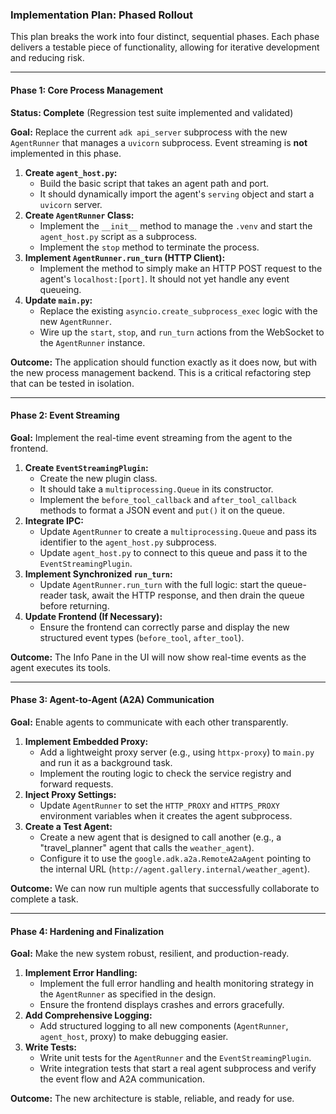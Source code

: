 ### **Implementation Plan: Phased Rollout**

This plan breaks the work into four distinct, sequential phases. Each phase delivers a testable piece of functionality, allowing for iterative development and reducing risk.

---

#### **Phase 1: Core Process Management**

**Status: Complete** (Regression test suite implemented and validated)

**Goal:** Replace the current `adk api_server` subprocess with the new `AgentRunner` that manages a `uvicorn` subprocess. Event streaming is **not** implemented in this phase.

1.  **Create `agent_host.py`:**
    *   Build the basic script that takes an agent path and port.
    *   It should dynamically import the agent's `serving` object and start a `uvicorn` server.
2.  **Create `AgentRunner` Class:**
    *   Implement the `__init__` method to manage the `.venv` and start the `agent_host.py` script as a subprocess.
    *   Implement the `stop` method to terminate the process.
3.  **Implement `AgentRunner.run_turn` (HTTP Client):**
    *   Implement the method to simply make an HTTP POST request to the agent's `localhost:[port]`. It should not yet handle any event queueing.
4.  **Update `main.py`:**
    *   Replace the existing `asyncio.create_subprocess_exec` logic with the new `AgentRunner`.
    *   Wire up the `start`, `stop`, and `run_turn` actions from the WebSocket to the `AgentRunner` instance.

**Outcome:** The application should function exactly as it does now, but with the new process management backend. This is a critical refactoring step that can be tested in isolation.

---

#### **Phase 2: Event Streaming**

**Goal:** Implement the real-time event streaming from the agent to the frontend.

1.  **Create `EventStreamingPlugin`:**
    *   Create the new plugin class.
    *   It should take a `multiprocessing.Queue` in its constructor.
    *   Implement the `before_tool_callback` and `after_tool_callback` methods to format a JSON event and `put()` it on the queue.
2.  **Integrate IPC:**
    *   Update `AgentRunner` to create a `multiprocessing.Queue` and pass its identifier to the `agent_host.py` subprocess.
    *   Update `agent_host.py` to connect to this queue and pass it to the `EventStreamingPlugin`.
3.  **Implement Synchronized `run_turn`:**
    *   Update `AgentRunner.run_turn` with the full logic: start the queue-reader task, await the HTTP response, and then drain the queue before returning.
4.  **Update Frontend (If Necessary):**
    *   Ensure the frontend can correctly parse and display the new structured event types (`before_tool`, `after_tool`).

**Outcome:** The Info Pane in the UI will now show real-time events as the agent executes its tools.

---

#### **Phase 3: Agent-to-Agent (A2A) Communication**

**Goal:** Enable agents to communicate with each other transparently.

1.  **Implement Embedded Proxy:**
    *   Add a lightweight proxy server (e.g., using `httpx-proxy`) to `main.py` and run it as a background task.
    *   Implement the routing logic to check the service registry and forward requests.
2.  **Inject Proxy Settings:**
    *   Update `AgentRunner` to set the `HTTP_PROXY` and `HTTPS_PROXY` environment variables when it creates the agent subprocess.
3.  **Create a Test Agent:**
    *   Create a new agent that is designed to call another (e.g., a "travel_planner" agent that calls the `weather_agent`).
    *   Configure it to use the `google.adk.a2a.RemoteA2aAgent` pointing to the internal URL (`http://agent.gallery.internal/weather_agent`).

**Outcome:** We can now run multiple agents that successfully collaborate to complete a task.

---

#### **Phase 4: Hardening and Finalization**

**Goal:** Make the new system robust, resilient, and production-ready.

1.  **Implement Error Handling:**
    *   Implement the full error handling and health monitoring strategy in the `AgentRunner` as specified in the design.
    *   Ensure the frontend displays crashes and errors gracefully.
2.  **Add Comprehensive Logging:**
    *   Add structured logging to all new components (`AgentRunner`, `agent_host`, proxy) to make debugging easier.
3.  **Write Tests:**
    *   Write unit tests for the `AgentRunner` and the `EventStreamingPlugin`.
    *   Write integration tests that start a real agent subprocess and verify the event flow and A2A communication.

**Outcome:** The new architecture is stable, reliable, and ready for use.
